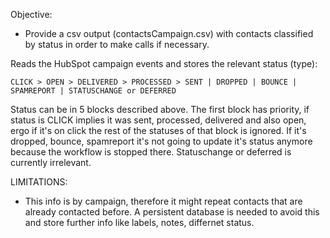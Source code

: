 Objective:
- Provide a csv output (contactsCampaign.csv) with contacts classified by status in order to make calls if necessary.

Reads the HubSpot campaign events and stores the relevant status (type):

	CLICK > OPEN > DELIVERED > PROCESSED > SENT | DROPPED | BOUNCE | SPAMREPORT | STATUSCHANGE or DEFERRED
Status can be in 5 blocks described above. The first block has priority, if status is CLICK implies it was sent, processed, delivered and also open, ergo if it's on click the rest of the statuses of that block is ignored. If it's dropped, bounce, spamreport it's not going to update it's status anymore because the workflow is stopped there. Statuschange or deferred is currently irrelevant.

LIMITATIONS:
- This info is by campaign, therefore it might repeat contacts that are already contacted before. A persistent database is needed to avoid this and store further info like labels, notes, differnet status.